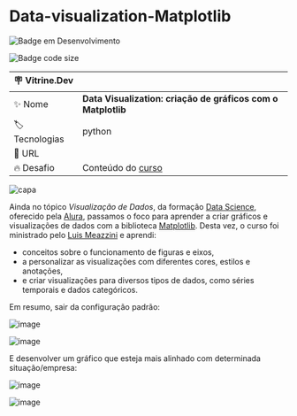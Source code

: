 # Data-visualization-Matplotlib
![Badge em Desenvolvimento](http://img.shields.io/static/v1?label=STATUS&message=EM%20DESENVOLVIMENTO&color=GREEN&style=for-the-badge)

![Badge code size](https://img.shields.io/github/languages/code-size/fab-souza/Data-visualization-Matplotlib)

| :placard: Vitrine.Dev |    |
| -------------  | --- |
| :sparkles: Nome        | **Data Visualization: criação de gráficos com o Matplotlib**
| :label: Tecnologias | python
| :rocket: URL         | 
| :fire: Desafio     | Conteúdo do [curso](https://www.alura.com.br/curso-online-customizacao-matplot)

![capa](https://github.com/fab-souza/Data-visualization-Matplotlib/assets/67301805/ae79c8d4-bb38-4c86-a56c-0e1f3f65244c)



Ainda no tópico *Visualização de Dados*, da formação [Data Science](https://www.alura.com.br/formacao-data-science), oferecido pela [Alura](https://www.alura.com.br/), passamos o foco para aprender a criar gráficos e visualizações de dados com a biblioteca [Matplotlib](https://matplotlib.org/). Desta vez, o curso foi ministrado pelo [Luis Meazzini](https://www.linkedin.com/in/lmeazzini/) e aprendi:

- conceitos sobre o funcionamento de figuras e eixos, 
- a personalizar as visualizações com diferentes cores, estilos e anotações, 
- e criar visualizações para diversos tipos de dados, como séries temporais e dados categóricos.

Em resumo, sair da configuração padrão:

![image](https://github.com/fab-souza/Data-visualization-Matplotlib/assets/67301805/aeba1e89-4b60-4cda-b6b9-85dca745ffd1)

![image](https://github.com/fab-souza/Data-visualization-Matplotlib/assets/67301805/ebc8d736-6f4f-49b0-9574-ef24e34dd4fa)

E desenvolver um gráfico que esteja mais alinhado com determinada situação/empresa:

![image](https://github.com/fab-souza/Data-visualization-Matplotlib/assets/67301805/84ccf88f-a1ad-4403-b01b-ef9bf5d772b5)

![image](https://github.com/fab-souza/Data-visualization-Matplotlib/assets/67301805/b33849cd-7d7e-4fac-a2ec-9b7bcf8db312)



